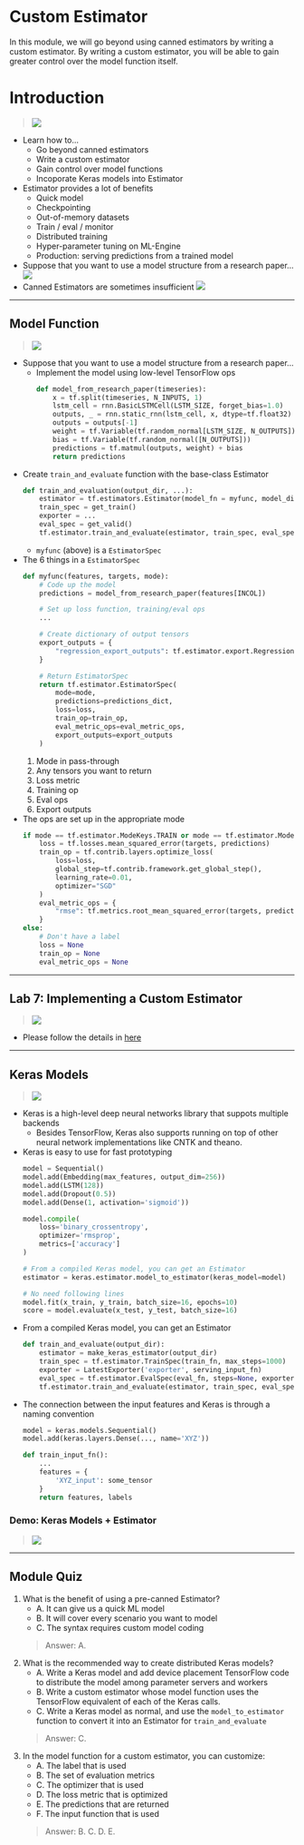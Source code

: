 # Custom Estimator

In this module, we will go beyond using canned estimators by writing a custom estimator. By writing a custom estimator, you will be able to gain greater control over the model function itself.

# Introduction

> [![](https://img.youtube.com/vi/XvxPgcV4uxM/0.jpg)](https://youtu.be/XvxPgcV4uxM)

* Learn how to...
    * Go beyond canned estimators
    * Write a custom estimator
    * Gain control over model functions
    * Incoporate Keras models into Estimator
* Estimator provides a lot of benefits
    * Quick model
    * Checkpointing
    * Out-of-memory datasets
    * Train / eval / monitor
    * Distributed training
    * Hyper-parameter tuning on ML-Engine
    * Production: serving predictions from a trained model
* Suppose that you want to use a model structure from a research paper...
    ![](../../../res/img/Coursera/ArtScienceML/ArtScienceML-6-19.png)
* Canned Estimators are sometimes insufficient
    ![](../../../res/img/Coursera/ArtScienceML/ArtScienceML-6-20.png)

---
## Model Function

> [![](https://img.youtube.com/vi/qhnrph-ztno/0.jpg)](https://youtu.be/qhnrph-ztno)

* Suppose that you want to use a model structure from a research paper...
    * Implement the model using low-level TensorFlow ops
        ```python
        def model_from_research_paper(timeseries):
            x = tf.split(timeseries, N_INPUTS, 1)
            lstm_cell = rnn.BasicLSTMCell(LSTM_SIZE, forget_bias=1.0)
            outputs, _ = rnn.static_rnn(lstm_cell, x, dtype=tf.float32)
            outputs = outputs[-1]
            weight = tf.Variable(tf.random_normal[LSTM_SIZE, N_OUTPUTS])
            bias = tf.Variable(tf.random_normal([N_OUTPUTS]))
            predictions = tf.matmul(outputs, weight) + bias
            return predictions
        ```
* Create `train_and_evaluate` function with the base-class Estimator
    ```python
    def train_and_evaluation(output_dir, ...):
        estimator = tf.estimators.Estimator(model_fn = myfunc, model_dir=output_dir)
        train_spec = get_train()
        exporter = ...
        eval_spec = get_valid()
        tf.estimator.train_and_evaluate(estimator, train_spec, eval_spec)
    ```
    * `myfunc` (above) is a `EstimatorSpec`
* The 6 things in a `EstimatorSpec`
    ```python
    def myfunc(features, targets, mode):
        # Code up the model
        predictions = model_from_research_paper(features[INCOL])

        # Set up loss function, training/eval ops
        ...

        # Create dictionary of output tensors
        export_outputs = {
            "regression_export_outputs": tf.estimator.export.RegressionOutput(value=predictions)
        }

        # Return EstimatorSpec
        return tf.estimator.EstimatorSpec(
            mode=mode,
            predictions=predictions_dict,
            loss=loss,
            train_op=train_op,
            eval_metric_ops=eval_metric_ops,
            export_outputs=export_outputs
        )
    ```
    1. Mode in pass-through
    2. Any tensors you want to return
    3. Loss metric
    4. Training op
    5. Eval ops
    6. Export outputs
* The ops are set up in the appropriate mode
    ```python
    if mode == tf.estimator.ModeKeys.TRAIN or mode == tf.estimator.ModeKeys.EVAL:
        loss = tf.losses.mean_squared_error(targets, predictions)
        train_op = tf.contrib.layers.optimize_loss(
            loss=loss,
            global_step=tf.contrib.framework.get_global_step(),
            learning_rate=0.01,
            optimizer="SGD"
        )
        eval_metric_ops = {
            "rmse": tf.metrics.root_mean_squared_error(targets, predictions)
        }
    else:
        # Don't have a label
        loss = None
        train_op = None
        eval_metric_ops = None
    ```

---
## Lab 7: Implementing a Custom Estimator

> [![](https://img.youtube.com/vi/WvGEe3mtag4/0.jpg)](https://youtu.be/WvGEe3mtag4)

* Please follow the details in [here](./Lab-7.md)

---
## Keras Models

> [![](https://img.youtube.com/vi/_CxOgLiJVlI/0.jpg)](https://youtu.be/_CxOgLiJVlI)

* Keras is a high-level deep neural networks library that suppots multiple backends
    * Besides TensorFlow, Keras also supports running on top of other neural network implementations like CNTK and theano.
* Keras is easy to use for fast prototyping
    ```python
    model = Sequential()
    model.add(Embedding(max_features, output_dim=256))
    model.add(LSTM(128))
    model.add(Dropout(0.5))
    model.add(Dense(1, activation='sigmoid'))

    model.compile(
        loss='binary_crossentropy',
        optimizer='rmsprop',
        metrics=['accuracy']
    )

    # From a compiled Keras model, you can get an Estimator
    estimator = keras.estimator.model_to_estimator(keras_model=model)

    # No need following lines
    model.fit(x_train, y_train, batch_size=16, epochs=10)
    score = model.evaluate(x_test, y_test, batch_size=16)
    ```
* From a compiled Keras model, you can get an Estimator
    ```python
    def train_and_evaluate(output_dir):
        estimator = make_keras_estimator(output_dir)
        train_spec = tf.estimator.TrainSpec(train_fn, max_steps=1000)
        exporter = LatestExporter('exporter', serving_input_fn)
        eval_spec = tf.estimator.EvalSpec(eval_fn, steps=None, exporters=exporter)
        tf.estimator.train_and_evaluate(estimator, train_spec, eval_spec)
    ```
* The connection between the input features and Keras is through a naming convention
    ```python
    model = keras.models.Sequential()
    model.add(keras.layers.Dense(..., name='XYZ'))

    def train_input_fn():
        ...
        features = {
            'XYZ_input': some_tensor
        }
        return features, labels
    ```

### Demo: Keras Models + Estimator

> [![](https://img.youtube.com/vi/X9deXay_ye4/0.jpg)](https://youtu.be/X9deXay_ye4)

---
## Module Quiz

1. What is the benefit of using a pre-canned Estimator?
    * A. It can give us a quick ML model
    * B. It will cover every scenario you want to model
    * C. The syntax requires custom model coding
    > Answer: A.
2. What is the recommended way to create distributed Keras models?
    * A. Write a Keras model and add device placement TensorFlow code to distribute the model among parameter servers and workers
    * B. Write a custom estimator whose model function uses the TensorFlow equivalent of each of the Keras calls.
    * C. Write a Keras model as normal, and use the `model_to_estimator` function to convert it into an Estimator for `train_and_evaluate`
    > Answer: C.
3. In the model function for a custom estimator, you can customize:
    * A. The label that is used
    * B. The set of evaluation metrics
    * C. The optimizer that is used
    * D. The loss metric that is optimized
    * E. The predictions that are returned
    * F. The input function that is used
    > Answer: B. C. D. E.
